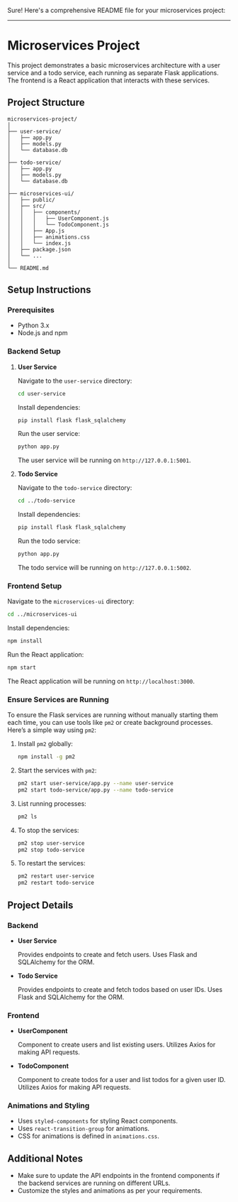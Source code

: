 Sure! Here's a comprehensive README file for your microservices project:

---

# Microservices Project

This project demonstrates a basic microservices architecture with a user service and a todo service, each running as separate Flask applications. The frontend is a React application that interacts with these services.

## Project Structure

```
microservices-project/
│
├── user-service/
│   ├── app.py
│   ├── models.py
│   └── database.db
│
├── todo-service/
│   ├── app.py
│   ├── models.py
│   └── database.db
│
├── microservices-ui/
│   ├── public/
│   ├── src/
│   │   ├── components/
│   │   │   ├── UserComponent.js
│   │   │   └── TodoComponent.js
│   │   ├── App.js
│   │   ├── animations.css
│   │   └── index.js
│   ├── package.json
│   └── ...
│
└── README.md
```

## Setup Instructions

### Prerequisites

- Python 3.x
- Node.js and npm

### Backend Setup

1. **User Service**

   Navigate to the `user-service` directory:

   ```bash
   cd user-service
   ```

   Install dependencies:

   ```bash
   pip install flask flask_sqlalchemy
   ```

   Run the user service:

   ```bash
   python app.py
   ```

   The user service will be running on `http://127.0.0.1:5001`.

2. **Todo Service**

   Navigate to the `todo-service` directory:

   ```bash
   cd ../todo-service
   ```

   Install dependencies:

   ```bash
   pip install flask flask_sqlalchemy
   ```

   Run the todo service:

   ```bash
   python app.py
   ```

   The todo service will be running on `http://127.0.0.1:5002`.

### Frontend Setup

Navigate to the `microservices-ui` directory:

```bash
cd ../microservices-ui
```

Install dependencies:

```bash
npm install
```

Run the React application:

```bash
npm start
```

The React application will be running on `http://localhost:3000`.

### Ensure Services are Running

To ensure the Flask services are running without manually starting them each time, you can use tools like `pm2` or create background processes. Here’s a simple way using `pm2`:

1. Install `pm2` globally:

   ```bash
   npm install -g pm2
   ```

2. Start the services with `pm2`:

   ```bash
   pm2 start user-service/app.py --name user-service
   pm2 start todo-service/app.py --name todo-service
   ```

3. List running processes:

   ```bash
   pm2 ls
   ```

4. To stop the services:

   ```bash
   pm2 stop user-service
   pm2 stop todo-service
   ```

5. To restart the services:

   ```bash
   pm2 restart user-service
   pm2 restart todo-service
   ```

## Project Details

### Backend

- **User Service**

  Provides endpoints to create and fetch users. Uses Flask and SQLAlchemy for the ORM.

- **Todo Service**

  Provides endpoints to create and fetch todos based on user IDs. Uses Flask and SQLAlchemy for the ORM.

### Frontend

- **UserComponent**

  Component to create users and list existing users. Utilizes Axios for making API requests.

- **TodoComponent**

  Component to create todos for a user and list todos for a given user ID. Utilizes Axios for making API requests.

### Animations and Styling

- Uses `styled-components` for styling React components.
- Uses `react-transition-group` for animations.
- CSS for animations is defined in `animations.css`.

## Additional Notes

- Make sure to update the API endpoints in the frontend components if the backend services are running on different URLs.
- Customize the styles and animations as per your requirements.


